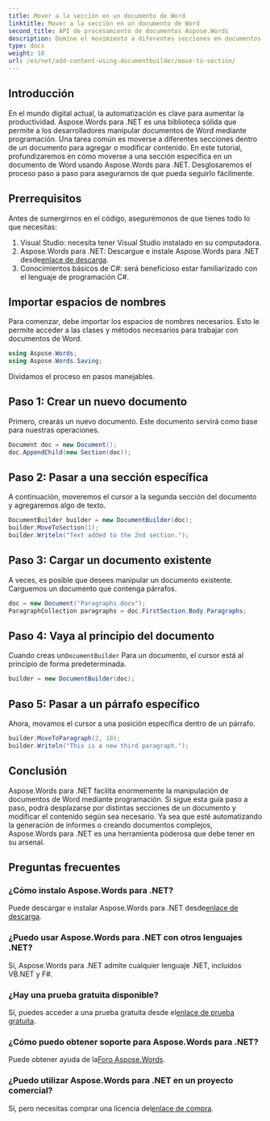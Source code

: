```yaml
---
title: Mover a la sección en un documento de Word
linktitle: Mover a la sección en un documento de Word
second_title: API de procesamiento de documentos Aspose.Words
description: Domine el movimiento a diferentes secciones en documentos de Word usando Aspose.Words para .NET con nuestra guía detallada paso a paso.
type: docs
weight: 10
url: /es/net/add-content-using-documentbuilder/move-to-section/
---
```

## Introducción

En el mundo digital actual, la automatización es clave para aumentar la productividad. Aspose.Words para .NET es una biblioteca sólida que permite a los desarrolladores manipular documentos de Word mediante programación. Una tarea común es moverse a diferentes secciones dentro de un documento para agregar o modificar contenido. En este tutorial, profundizaremos en cómo moverse a una sección específica en un documento de Word usando Aspose.Words para .NET. Desglosaremos el proceso paso a paso para asegurarnos de que pueda seguirlo fácilmente.

## Prerrequisitos

Antes de sumergirnos en el código, asegurémonos de que tienes todo lo que necesitas:

1. Visual Studio: necesita tener Visual Studio instalado en su computadora.
2.  Aspose.Words para .NET: Descargue e instale Aspose.Words para .NET desde[enlace de descarga](https://releases.aspose.com/words/net/).
3. Conocimientos básicos de C#: será beneficioso estar familiarizado con el lenguaje de programación C#.

## Importar espacios de nombres

Para comenzar, debe importar los espacios de nombres necesarios. Esto le permite acceder a las clases y métodos necesarios para trabajar con documentos de Word.

```csharp
using Aspose.Words;
using Aspose.Words.Saving;
```

Dividamos el proceso en pasos manejables.

## Paso 1: Crear un nuevo documento

Primero, crearás un nuevo documento. Este documento servirá como base para nuestras operaciones.

```csharp
Document doc = new Document();
doc.AppendChild(new Section(doc));
```

## Paso 2: Pasar a una sección específica

A continuación, moveremos el cursor a la segunda sección del documento y agregaremos algo de texto.

```csharp
DocumentBuilder builder = new DocumentBuilder(doc);
builder.MoveToSection(1);
builder.Writeln("Text added to the 2nd section.");
```

## Paso 3: Cargar un documento existente

A veces, es posible que desees manipular un documento existente. Carguemos un documento que contenga párrafos.

```csharp
doc = new Document("Paragraphs.docx");
ParagraphCollection paragraphs = doc.FirstSection.Body.Paragraphs;
```

## Paso 4: Vaya al principio del documento

Cuando creas un`DocumentBuilder` Para un documento, el cursor está al principio de forma predeterminada.

```csharp
builder = new DocumentBuilder(doc);
```

## Paso 5: Pasar a un párrafo específico

Ahora, movamos el cursor a una posición específica dentro de un párrafo.

```csharp
builder.MoveToParagraph(2, 10);
builder.Writeln("This is a new third paragraph.");
```

## Conclusión

Aspose.Words para .NET facilita enormemente la manipulación de documentos de Word mediante programación. Si sigue esta guía paso a paso, podrá desplazarse por distintas secciones de un documento y modificar el contenido según sea necesario. Ya sea que esté automatizando la generación de informes o creando documentos complejos, Aspose.Words para .NET es una herramienta poderosa que debe tener en su arsenal.

## Preguntas frecuentes

### ¿Cómo instalo Aspose.Words para .NET?
 Puede descargar e instalar Aspose.Words para .NET desde[enlace de descarga](https://releases.aspose.com/words/net/).

### ¿Puedo usar Aspose.Words para .NET con otros lenguajes .NET?
Sí, Aspose.Words para .NET admite cualquier lenguaje .NET, incluidos VB.NET y F#.

### ¿Hay una prueba gratuita disponible?
 Sí, puedes acceder a una prueba gratuita desde el[enlace de prueba gratuita](https://releases.aspose.com/).

### ¿Cómo puedo obtener soporte para Aspose.Words para .NET?
 Puede obtener ayuda de la[Foro Aspose.Words](https://forum.aspose.com/c/words/8).

### ¿Puedo utilizar Aspose.Words para .NET en un proyecto comercial?
 Sí, pero necesitas comprar una licencia del[enlace de compra](https://purchase.aspose.com/buy).
